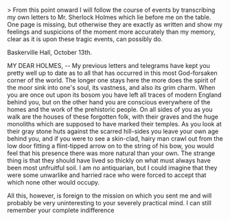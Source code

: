 \> From this point onward I will follow the course of events by
transcribing my own letters to Mr. Sherlock Holmes which lie before me
on the table. One page is missing, but otherwise they are exactly as
written and show my feelings and suspicions of the moment more
accurately than my memory, clear as it is upon these tragic events, can
possibly do.

Baskerville Hall, October 13th.

MY DEAR HOLMES, -- My previous letters and telegrams have kept you pretty
well up to date as to all that has occurred in this most God-forsaken
corner of the world. The longer one stays here the more does the spirit
of the moor sink into one's soul, its vastness, and also its grim
charm. When you are once out upon its bosom you have left all traces of
modern England behind you, but on the other hand you are conscious
everywhere of the homes and the work of the prehistoric people. On all
sides of you as you walk are the houses of these forgotten folk, with
their graves and the huge monoliths which are supposed to have marked
their temples. As you look at their gray stone huts against the scarred
hill-sides you leave your own age behind you, and if you were to see a
skin-clad, hairy man crawl out from the low door fitting a flint-tipped
arrow on to the string of his bow, you would feel that his presence
there was more natural than your own. The strange thing is that they
should have lived so thickly on what must always have been most
unfruitful soil. I am no antiquarian, but I could imagine that they were
some unwarlike and harried race who were forced to accept that which
none other would occupy.

All this, however, is foreign to the mission on which you sent me and
will probably be very uninteresting to your severely practical mind. I
can still remember your complete indifference
